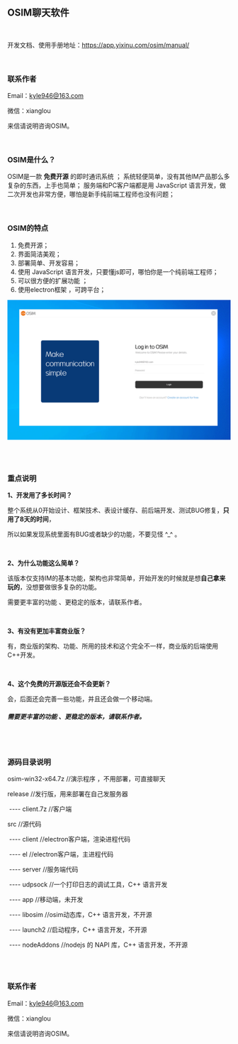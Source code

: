 
## OSIM聊天软件

<br />

开发文档、使用手册地址：https://app.yixinu.com/osim/manual/

<br />

### 联系作者
Email：kyle946@163.com

微信：xianglou

来信请说明咨询OSIM。

<br />

### OSIM是什么？

OSIM是一款 **免费开源** 的即时通讯系统 ；
系统轻便简单，没有其他IM产品那么多复杂的东西，上手也简单；
服务端和PC客户端都是用 JavaScript 语言开发，做二次开发也非常方便，哪怕是新手纯前端工程师也没有问题；

<br />

### OSIM的特点
1. 免费开源；
2. 界面简洁美观；
3. 部署简单、开发容易；
4. 使用 JavaScript 语言开发，只要懂js即可，哪怕你是一个纯前端工程师；
5. 可以很方便的扩展功能 ；
6. 使用electron框架 ，可跨平台；



![动画](README.assets/动画.gif)



<br />
<br />

### 重点说明

**1、开发用了多长时间？**

整个系统从0开始设计、框架技术、表设计缓存、前后端开发、测试BUG修复，**只用了8天的时间**，

所以如果发现系统里面有BUG或者缺少的功能，不要见怪   ^_^   。

<br />

**2、为什么功能这么简单？**

该版本仅支持IM的基本功能，架构也非常简单，开始开发的时候就是想**自己拿来玩的**，没想要做很多复杂的功能。

需要更丰富的功能 、更稳定的版本，请联系作者。

<br />

**3、有没有更加丰富商业版？**

有，商业版的架构、功能、所用的技术和这个完全不一样，商业版的后端使用C++开发。

<br />

**4、这个免费的开源版还会不会更新？**

会，后面还会完善一些功能，并且还会做一个移动端。



##### 需要更丰富的功能 、更稳定的版本，请联系作者。



<br />

<br />


### 源码目录说明


osim-win32-x64.7z   //演示程序 ，不用部署，可直接聊天

release	//发行版，用来部署在自己发服务器

​	---- client.7z		 //客户端 

src	//源代码

​	---- client		//electron客户端，渲染进程代码

​	---- el		//electron客户端，主进程代码

​	---- server		//服务端代码

​	---- udpsock		//一个打印日志的调试工具，C++ 语言开发

​	---- app		//移动端，未开发

​	---- libosim		//osim动态库，C++ 语言开发，不开源

​	---- launch2		//启动程序，C++ 语言开发，不开源

​	---- nodeAddons		//nodejs 的 NAPI 库，C++ 语言开发，不开源

<br />

<br />

### 联系作者

Email：kyle946@163.com

微信：xianglou

来信请说明咨询OSIM。



